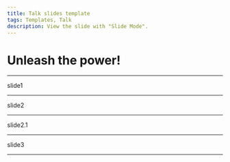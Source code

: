 ```yaml
---
title: Talk slides template
tags: Templates, Talk
description: View the slide with "Slide Mode".
---
```


# Unleash the power!

---
slide1

---

slide2

----

slide2.1

----

slide3

---